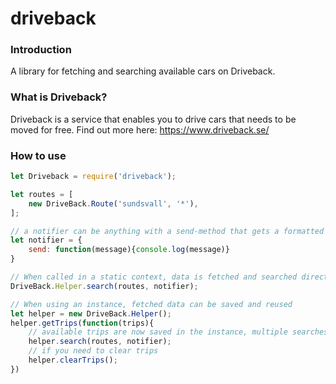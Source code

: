 # driveback
### Introduction
A library for fetching and searching available cars on Driveback.

### What is Driveback?
Driveback is a service that enables you to drive cars that needs to be moved for free. Find out more here: https://www.driveback.se/

### How to use
```JavaScript
let Driveback = require('driveback');

let routes = [
	new DriveBack.Route('sundsvall', '*'),
];

// a notifier can be anything with a send-method that gets a formatted string
let notifier = {
	send: function(message){console.log(message)}
}

// When called in a static context, data is fetched and searched directly
DriveBack.Helper.search(routes, notifier);

// When using an instance, fetched data can be saved and reused
let helper = new DriveBack.Helper();
helper.getTrips(function(trips){
	// available trips are now saved in the instance, multiple searches with different routes and notifiers can be made without fetching data again
	helper.search(routes, notifier);
	// if you need to clear trips
	helper.clearTrips();
})
```
